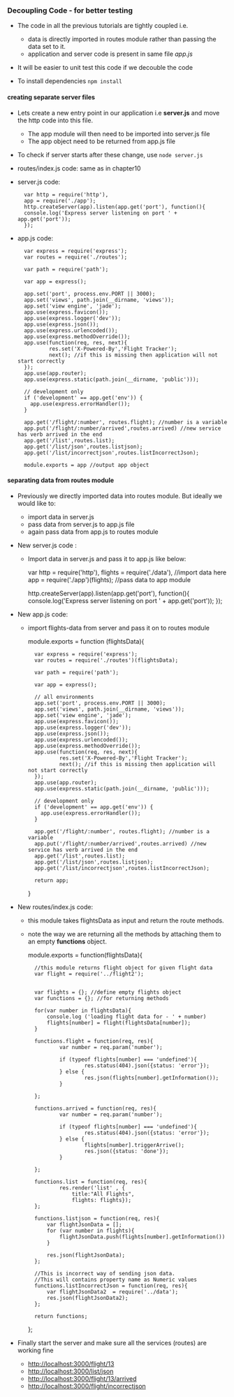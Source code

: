 ### Decoupling Code - for better testing

- The code in all the previous tutorials are tightly coupled i.e. 
    - data is directly imported in routes module rather than passing the data set to it.
    - application and server code is present in same file *app.js*

- It will be easier to unit test this code if we decouble the code

- To install dependencies `npm install`

#### creating separate server files

- Lets create a new entry point in our application i.e **server.js** and move the http code into this file.
    - The app module will then need to be imported into server.js file
    - The app object need to be returned from app.js file

- To check if server starts after these change, use `node server.js`

- routes/index.js code: same as in chapter10 

- server.js code:
        
        var http = require('http'),
        app = require('./app'); 
        http.createServer(app).listen(app.get('port'), function(){
        console.log('Express server listening on port ' + app.get('port'));
        });

- app.js code:

        var express = require('express');
        var routes = require('./routes');

        var path = require('path');

        var app = express();

        app.set('port', process.env.PORT || 3000);
        app.set('views', path.join(__dirname, 'views'));
        app.set('view engine', 'jade');
        app.use(express.favicon());
        app.use(express.logger('dev'));
        app.use(express.json());
        app.use(express.urlencoded());
        app.use(express.methodOverride());
        app.use(function(req, res, next){
                res.set('X-Powered-By','Flight Tracker');
                next(); //if this is missing then application will not start correctly
        });
        app.use(app.router);
        app.use(express.static(path.join(__dirname, 'public')));

        // development only
        if ('development' == app.get('env')) {
          app.use(express.errorHandler());
        }

        app.get('/flight/:number', routes.flight); //number is a variable
        app.put('/flight/:number/arrived',routes.arrived) //new service has verb arrived in the end
        app.get('/list',routes.list);
        app.get('/list/json',routes.listjson);
        app.get('/list/incorrectjson',routes.listIncorrectJson);

        module.exports = app //output app object


#### separating data from routes module

- Previously we directly imported data into routes module. But ideally we would like to:
    - import data in server.js
    - pass data from server.js to app.js file 
    - again pass data from app.js to routes module

- New server.js code : 
    - Import data in server.js and pass it to app.js like below:
        
        var http = require('http'),
            flights = require('./data'), //import data here
            app = require('./app')(flights); //pass data to app module

        http.createServer(app).listen(app.get('port'), function(){
          console.log('Express server listening on port ' + app.get('port'));
        });

- New app.js code:
    - import flights-data from server and pass it on to routes module

        module.exports = function (flightsData){
        
            var express = require('express');
            var routes = require('./routes')(flightsData);

            var path = require('path');

            var app = express();

            // all environments
            app.set('port', process.env.PORT || 3000);
            app.set('views', path.join(__dirname, 'views'));
            app.set('view engine', 'jade');
            app.use(express.favicon());
            app.use(express.logger('dev'));
            app.use(express.json());
            app.use(express.urlencoded());
            app.use(express.methodOverride());
            app.use(function(req, res, next){
                    res.set('X-Powered-By','Flight Tracker');
                    next(); //if this is missing then application will not start correctly
            });
            app.use(app.router);
            app.use(express.static(path.join(__dirname, 'public')));

            // development only
            if ('development' == app.get('env')) {
              app.use(express.errorHandler());
            }

            app.get('/flight/:number', routes.flight); //number is a variable
            app.put('/flight/:number/arrived',routes.arrived) //new service has verb arrived in the end
            app.get('/list',routes.list);
            app.get('/list/json',routes.listjson);
            app.get('/list/incorrectjson',routes.listIncorrectJson);

            return app;

        }

- New routes/index.js code:
    - this module takes flightsData as input and return the route methods.
    - note the way we are returning all the methods by attaching them to an empty **functions** object.

        module.exports = function(flightsData){

            //this module returns flight object for given flight data
            var flight = require('../flight2');


            var flights = {}; //define empty flights object
            var functions = {}; //for returning methods

            for(var number in flightsData){
                console.log ('loading flight data for - ' + number)
                flights[number] = flight(flightsData[number]);
            }

            functions.flight = function(req, res){
                    var number = req.param('number');

                    if (typeof flights[number] === 'undefined'){
                            res.status(404).json({status: 'error'});
                    } else {
                            res.json(flights[number].getInformation());
                    }

            };

            functions.arrived = function(req, res){
                    var number = req.param('number');

                    if (typeof flights[number] === 'undefined'){
                            res.status(404).json({status: 'error'});
                    } else {
                            flights[number].triggerArrive();
                            res.json({status: 'done'});
                    }

            };

            functions.list = function(req, res){
                    res.render('list' , {
                        title:"All Flights",
                        flights: flights});
            };

            functions.listjson = function(req, res){
                var flightJsonData = [];
                for (var number in flights){
                    flightJsonData.push(flights[number].getInformation())
                }

                res.json(flightJsonData);
            };

            //This is incorrect way of sending json data. 
            //This will contains property name as Numeric values
            functions.listIncorrectJson = function(req, res){
                var flightJsonData2  = require('../data');
                res.json(flightJsonData2);
            };

            return functions;
        };

- Finally start the server and make sure all the services (routes) are working fine
    - <http://localhost:3000/flight/13>
    - <http://localhost:3000/list/json>
    - <http://localhost:3000/flight/13/arrived>
    - <http://localhost:3000/flight/incorrectjson>